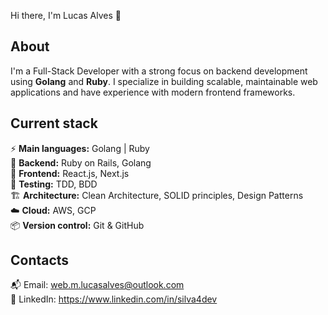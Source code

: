 Hi there, I'm Lucas Alves 👋

## About  
I'm a Full-Stack Developer with a strong focus on backend development using **Golang** and **Ruby**. I specialize in building scalable, maintainable web applications and have experience with modern frontend frameworks.

## Current stack  
⚡️ **Main languages:** Golang | Ruby  
📡 **Backend:** Ruby on Rails, Golang  
🎉 **Frontend:** React.js, Next.js  
🧪 **Testing:** TDD, BDD  
🏗️ **Architecture:** Clean Architecture, SOLID principles, Design Patterns  
☁️ **Cloud:** AWS, GCP  
📦 **Version control:** Git & GitHub  

## Contacts  
📬 Email: web.m.lucasalves@outlook.com  
👤 LinkedIn: https://www.linkedin.com/in/silva4dev
